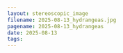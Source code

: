 ```yaml
---
layout: stereoscopic_image
filename: 2025-08-13_hydrangeas.jpg
pagename: 2025-08-13_hydrangeas
date: 2025-08-13
tags:
---
```

